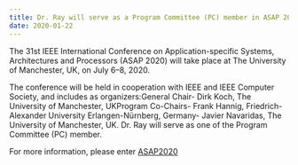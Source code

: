 ```yaml
---
title: Dr. Ray will serve as a Program Committee (PC) member in ASAP 2020
date: 2020-01-22
---
```

The 31st IEEE International Conference on Application-specific Systems, Architectures and Processors (ASAP 2020) will take place at The University of Manchester, UK, on July 6–8, 2020.  
<!--more-->

The conference will be held in cooperation with IEEE and IEEE Computer Society, and includes as organizers:General Chair- Dirk Koch, The University of Manchester, UKProgram Co-Chairs- Frank Hannig, Friedrich-Alexander University Erlangen-Nürnberg, Germany- Javier Navaridas, The University of Manchester, UK. Dr. Ray will serve as one of the Program Committee (PC) member. 

For more information, please enter
[ASAP2020](https://asap2020.cs.manchester.ac.uk)
